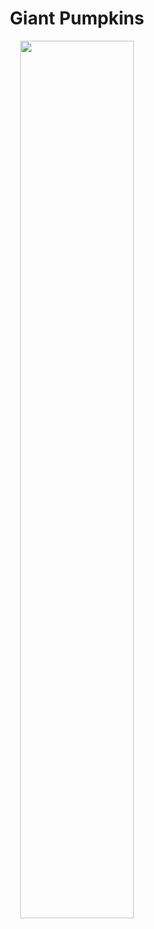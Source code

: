<h1 align="center">
  Giant Pumpkins</h1>
  
  
  
<p align="center">
    <img src="https://github.com/nrennie/tidytuesday/blob/main/2021/19-10-2021/19102021.jpg?raw=true" width="60%">
</p>
